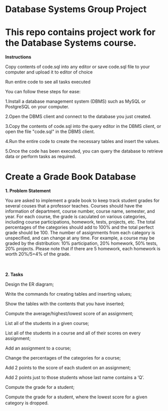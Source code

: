 # Database Systems Group Project

# This repo contains project work for the Database Systems course.

**Instructions** 

Copy contents of code.sql into any editor or save code.sql file to your computer and upload it to editor of choice 

Run entire code to see all tasks executed 

You can follow these steps for ease: 

1.Install a database management system (DBMS) such as MySQL or PostgreSQL on your computer.

2.Open the DBMS client and connect to the database you just created.

3.Copy the contents of code.sql into the query editor in the DBMS client, or open the file "code.sql" in the DBMS client.

4.Run the entire code to create the necessary tables and insert the values.

5.Once the code has been executed, you can query the database to retrieve data or perform tasks as required.


#  Create a Grade Book Database

**1. Problem Statement**
   
You are asked to implement a grade book to keep track student grades for several couses that a professor teaches. Courses should have the information of department, course number, course name, semester, and year.  For each course, the grade is caculated on various categories, including course participations, homework, tests, projects, etc.  The total percentages of the categories should add to 100% and the total perfect grade should be 100. The number of assignments from each category is unspecified, and can change at any time.  For example, a course may be graded by the distribution: 10% participation, 20% homework, 50% tests, 20% projects. Please note that if there are 5 homework, each homework is worth 20%/5=4% of the grade.

　

**2. Tasks**
   
Design the ER diagram;

Write the commands for creating tables and inserting values;

Show the tables with the contents that you have inserted;

Compute the average/highest/lowest score of an assignment;

List all of the students in a given course;

List all of the students in a course and all of their scores on every assignment;

Add an assignment to a course;

Change the percentages of the categories for a course;

Add 2 points to the score of each student on an assignment;

Add 2 points just to those students whose last name contains a ‘Q’.

Compute the grade for a student;

Compute the grade for a student, where the lowest score for a given category is dropped.
　
